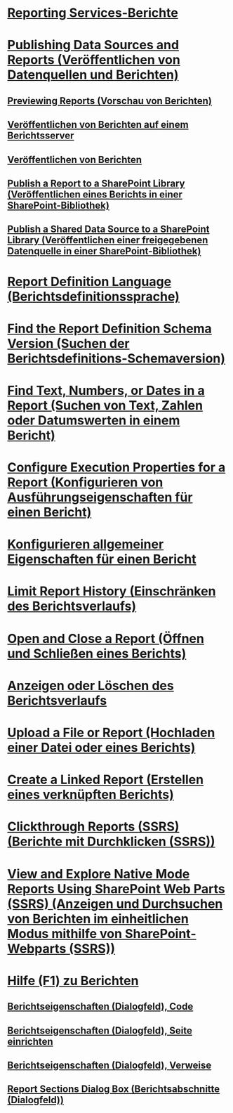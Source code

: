 # [Reporting Services-Berichte](reporting-services-reports-ssrs.md)
# [Publishing Data Sources and Reports (Veröffentlichen von Datenquellen und Berichten)](publishing-data-sources-and-reports.md)
## [Previewing Reports (Vorschau von Berichten)](previewing-reports.md)
## [Veröffentlichen von Berichten auf einem Berichtsserver](publishing-reports-to-a-report-server.md)
## [Veröffentlichen von Berichten](../publish-reports.md)
## [Publish a Report to a SharePoint Library (Veröffentlichen eines Berichts in einer SharePoint-Bibliothek)](publish-a-report-to-a-sharepoint-library.md)
## [Publish a Shared Data Source to a SharePoint Library (Veröffentlichen einer freigegebenen Datenquelle in einer SharePoint-Bibliothek)](publish-a-shared-data-source-to-a-sharepoint-library.md)
# [Report Definition Language (Berichtsdefinitionssprache)](report-definition-language-ssrs.md)
# [Find the Report Definition Schema Version (Suchen der Berichtsdefinitions-Schemaversion)](find-the-report-definition-schema-version-ssrs.md)
# [Find Text, Numbers, or Dates in a Report (Suchen von Text, Zahlen oder Datumswerten in einem Bericht)](find-text-numbers-or-dates-in-a-report.md)
# [Configure Execution Properties for a Report (Konfigurieren von Ausführungseigenschaften für einen Bericht)](configure-execution-properties-for-a-report-report-manager.md)
# [Konfigurieren allgemeiner Eigenschaften für einen Bericht](../configure-general-properties-for-a-report-report-manager.md)
# [Limit Report History (Einschränken des Berichtsverlaufs)](limit-report-history-report-manager.md)
# [Open and Close a Report (Öffnen und Schließen eines Berichts)](open-and-close-a-report-report-manager.md)
# [Anzeigen oder Löschen des Berichtsverlaufs](../view-or-delete-report-history-report-manager.md)
# [Upload a File or Report (Hochladen einer Datei oder eines Berichts)](upload-a-file-or-report-report-manager.md)
# [Create a Linked Report (Erstellen eines verknüpften Berichts)](create-a-linked-report.md)
# [Clickthrough Reports (SSRS) (Berichte mit Durchklicken (SSRS))](clickthrough-reports-ssrs.md)
# [View and Explore Native Mode Reports Using SharePoint Web Parts (SSRS) (Anzeigen und Durchsuchen von Berichten im einheitlichen Modus mithilfe von SharePoint-Webparts (SSRS))](view-and-explore-native-mode-reports-using-sharepoint-web-parts-ssrs.md)
# [Hilfe (F1) zu Berichten](../report-f1-help.md)
## [Berichtseigenschaften (Dialogfeld), Code](../report-properties-dialog-box-code.md)
## [Berichtseigenschaften (Dialogfeld), Seite einrichten](../report-properties-dialog-box-page-setup.md)
## [Berichtseigenschaften (Dialogfeld), Verweise](../report-properties-dialog-box-references.md)
## [Report Sections Dialog Box (Berichtsabschnitte (Dialogfeld))](../report-sections-dialog-box.md)
